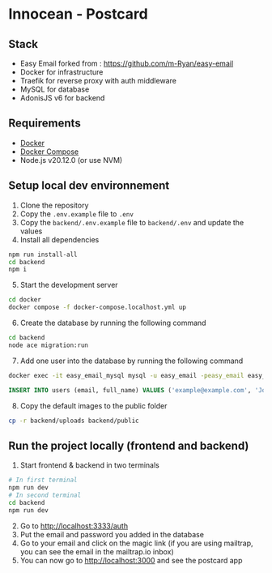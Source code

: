 # Innocean - Postcard
## Stack
- Easy Email forked from : https://github.com/m-Ryan/easy-email
- Docker for infrastructure
- Traefik for reverse proxy with auth middleware
- MySQL for database
- AdonisJS v6 for backend

## Requirements
- [Docker](https://docs.docker.com/get-docker/)
- [Docker Compose](https://docs.docker.com/compose/install/)
- Node.js v20.12.0 (or use NVM)

## Setup local dev environnement
1. Clone the repository
2. Copy the `.env.example` file to `.env`
3. Copy the `backend/.env.example` file to `backend/.env` and update the values
4. Install all dependencies
```bash
npm run install-all
cd backend
npm i
```
5. Start the development server
```bash
cd docker
docker compose -f docker-compose.localhost.yml up
```
6. Create the database by running the following command
```bash
cd backend
node ace migration:run
```
7. Add one user into the database by running the following command
```bash
docker exec -it easy_email_mysql mysql -u easy_email -peasy_email easy_email_users
```
```sql
INSERT INTO users (email, full_name) VALUES ('example@example.com', 'John Doe');
```
8. Copy the default images to the public folder
```bash
cp -r backend/uploads backend/public
```

## Run the project locally (frontend and backend)
1. Start frontend & backend in two terminals
```bash
# In first terminal
npm run dev
# In second terminal
cd backend
npm run dev
```
2. Go to [http://localhost:3333/auth](http://localhost:3333/auth)
3. Put the email and password you added in the database
4. Go to your email and click on the magic link (if you are using mailtrap, you can see the email in the mailtrap.io inbox)
5. You can now go to [http://localhost:3000](http://localhost:3000) and see the postcard app

